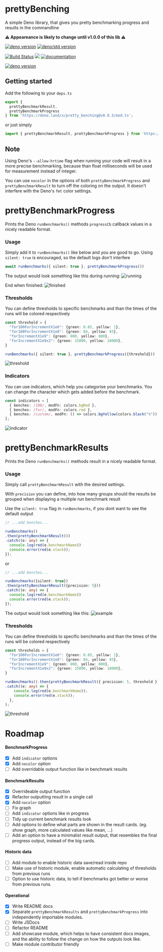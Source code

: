 # prettyBenching
A simple Deno library, that gives you pretty benchmarking progress and results in the commandline

**⚠ Appeareance is likely to change until v1.0.0 of this lib ⚠**

[![deno version](https://img.shields.io/badge/deno-1.1.0-success?logo=deno)](https://github.com/denoland/deno)
[![deno/std version](https://img.shields.io/badge/deno/std-0.57.0-success?logo=deno)](https://deno.land/std@0.57.0)

[![Build Status](https://github.com/littletof/prettyBenching/workflows/CI/badge.svg)](https://github.com/littletof/prettyBenching/actions?query=workflow%3ACI)
![](https://img.shields.io/maintenance/yes/2021)
[![documentation](https://img.shields.io/badge/%E2%80%8E-docs-blue.svg?logo=deno)](https://doc.deno.land/https/deno.land/x/pretty_benching/mod.ts)

[![deno version](https://img.shields.io/badge/ROADMAP-5e5e5e?logo=discover)](#roadmap)

## Getting started
Add the following to your `deps.ts`
```ts 
export {
  prettyBenchmarkResult,
  prettyBenchmarkProgress
} from 'https://deno.land/x/pretty_benching@v0.0.3/mod.ts';
```

or just simply
```ts
import { prettyBenchmarkResult, prettyBenchmarkProgress } from 'https://deno.land/x/pretty_benching@v0.0.3/mod.ts';
```

## Note

Using Deno's `--allow-hrtime` flag when running your code will result in a more precise benchmarking, because than float milliseconds will be used for measurement instead of integer.

You can use `nocolor` in the options of both `prettyBenchmarkProgress` and `prettyBenchmarkResult` to turn off the coloring on the output.
It doesn't interfere with the Deno's `fmt` color settings.

# prettyBenchmarkProgress

Prints the Deno `runBenchmarks()` methods `progressCb` callback values in a nicely readable format.

### Usage

Simply add it to `runBenchmarks()` like below and you are good to go. Using `silent: true` is encouraged, so the default logs don't interfere

```ts
await runBenchmarks({ silent: true }, prettyBenchmarkProgress())
```

The output would look something like this during running:
![running](https://raw.githubusercontent.com/littletof/prettyBenching/master/docs/imgs/prettyBenchingProgress_example_running.png)

End when finished:
![finished](https://raw.githubusercontent.com/littletof/prettyBenching/master/docs/imgs/prettyBenchingProgress_example_finished.png)

### Thresholds

You can define thresholds to specific benchmarks and than the times of the runs will be colored respectively

```ts
const threshold = {
  "for100ForIncrementX1e6": {green: 0.85, yellow: 1},
  "for100ForIncrementX1e8": {green: 84, yellow: 93},
  "forIncrementX1e9": {green: 900, yellow: 800},
  "forIncrementX1e9x2": {green: 15000, yellow: 18000},
}

runBenchmarks({ silent: true }, prettyBenchmarkProgress({threshold}))
```

![threshold](https://raw.githubusercontent.com/littletof/prettyBenching/master/docs/imgs/prettyBenchingProgress_example_threshold.png)

### Indicators

You can use indicators, which help you categorise your benchmarks. You can change the character which gets added before the benchmark. 

```ts
const indicators = [
  { benches: /100/, modFn: colors.bgRed },
  { benches: /for/, modFn: colors.red },
  { benches: /custom/, modFn: () => colors.bgYellow(colors.black("%")) }, // change "icon"
];
```
![indicator](https://raw.githubusercontent.com/littletof/prettyBenching/master/docs/imgs/prettyBenchingProgress_example_indicators.png)


# prettyBenchmarkResults

Prints the Deno `runBenchmarks()` methods result in a nicely readable format.

### Usage

Simply call `prettyBenchmarkResult` with the desired settings.

With `precision` you can define, into how many groups should the results be grouped when displaying a multiple run benchmark result

Use the `silent: true` flag in `runBenchmarks`, if you dont want to see the default output

```ts
// ...add benches...

runBenchmarks()
.then(prettyBenchmarkResult())
.catch((e: any) => {
  console.log(red(e.benchmarkName))
  console.error(red(e.stack));
});
```
or 
```ts
// ...add benches...

runBenchmarks({silent: true})
.then(prettyBenchmarkResult({precision: 5}))
.catch((e: any) => {
  console.log(red(e.benchmarkName))
  console.error(red(e.stack));
});
```

The output would look something like this:
![example](https://raw.githubusercontent.com/littletof/prettyBenching/master/docs/imgs/prettyBenchingResult_example.png)

### Thresholds

You can define thresholds to specific benchmarks and than the times of the runs will be colored respectively

```ts
const thresholds = {
  "for100ForIncrementX1e6": {green: 0.85, yellow: 1},
  "for100ForIncrementX1e8": {green: 84, yellow: 93},
  "forIncrementX1e9": {green: 900, yellow: 800},
  "forIncrementX1e9x2": {green: 15000, yellow: 18000},
}

runBenchmarks().then(prettyBenchmarkResult({ precision: 5, threshold }))
.catch((e: any) => {
    console.log(red(e.benchmarkName));
    console.error(red(e.stack));
  },
);
```

![threshold](https://raw.githubusercontent.com/littletof/prettyBenching/master/docs/imgs/prettyBenchingResult_example_threshold.png)


# Roadmap

#### BenchmarkProgress
- [x] Add `indicator` options
- [x] Add `nocolor` option
- [ ] Add overridable output function like in benchmark results

#### BenchmarkResults
- [x] Overrideable output function
- [x] Refactor outputting result in a single call
- [x] Add `nocolor` option
- [ ] Fix graph
- [ ] Add `indicator` options like in progress
- [ ] Tidy up current benchmark results look
- [ ] Add options to define what parts are shown in the result cards. (eg. show graph, more calculated values like mean, ...)
- [ ] Add an option to have a minimalist result output, that resembles the final progress output, instead of the big cards.
  
#### Historic data
- [ ] Add module to enable historic data save/read inside repo
- [ ] Make use of historic module, enable automatic calculating of thresholds from previous runs
- [ ] Option to use historic data, to tell if benchmarks got better or worse from previous runs.

#### Operational
- [x] Write README docs
- [x] Separate `prettyBenchmarkResults` and `prettyBenchmarkProgress` into independently importable modules.
- [ ] Write JSDocs
- [ ] Refactor README
- [ ] Add showcase module, which helps to have consistent docs images, and the ability to follow the change on how the outputs look like.
- [ ] Make module contributor friendly
